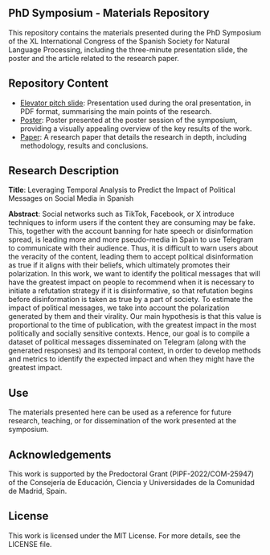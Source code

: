 ## PhD Symposium - Materials Repository

This repository contains the materials presented during the PhD Symposium of the XL International Congress of the Spanish Society for Natural Language Processing, including the three-minute presentation slide, the poster and the article related to the research paper.

## Repository Content
- [Elevator pitch slide](https://github.com/iguillenp/SEPLN_2024_PhDSymposium/blob/main/3minutes%20slide.pdf): Presentation used during the oral presentation, in PDF format, summarising the main points of the research.
- [Poster](https://github.com/iguillenp/SEPLN_2024_PhDSymposium/blob/main/Poster%20SEPLN%202024.pdf): Poster presented at the poster session of the symposium, providing a visually appealing overview of the key results of the work.
- [Paper](https://github.com/iguillenp/SEPLN_2024_PhDSymposium/blob/main/SymposiumPaper.pdf): A research paper that details the research in depth, including methodology, results and conclusions.
    
## Research Description
**Title**: Leveraging Temporal Analysis to Predict the Impact of Political Messages on Social Media in Spanish

**Abstract**: Social networks such as TikTok, Facebook, or X introduce techniques to inform users if the content they are consuming may be fake. This, together with the account banning for hate speech or disinformation spread, is leading more and more pseudo-media in Spain to use Telegram to communicate with their audience. Thus, it is difficult to warn users about the veracity of the content, leading them to accept political disinformation as true if it aligns with their beliefs, which ultimately promotes their polarization. In this work, we want to identify the political messages that will have the greatest impact on people to recommend when it is necessary to initiate a refutation strategy if it is disinformative, so that refutation begins before disinformation is taken as true by a part of society. To estimate the impact of political messages, we take into account the polarization generated by them and their virality. Our main hypothesis is that this value is proportional to the time of publication, with the greatest impact in the most politically and socially sensitive contexts. Hence, our goal is to compile a dataset of political messages disseminated on Telegram (along with the generated responses) and its temporal context, in order to develop methods and metrics to identify the expected impact and when they might have the greatest impact.

## Use
The materials presented here can be used as a reference for future research, teaching, or for dissemination of the work presented at the symposium.

## Acknowledgements
This work is supported by the Predoctoral Grant (PIPF-2022/COM-25947) of the Consejería de Educación, Ciencia y Universidades de la Comunidad de Madrid, Spain.

## License
This work is licensed under the MIT License. For more details, see the LICENSE file.
